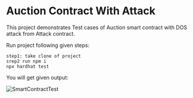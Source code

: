 # Auction Contract With Attack 

This project demonstrates Test cases of Auction smart contract with DOS attack from Attack contract.

Run project following given steps:

```shell
step1: take clone of project
srep2 run npm i
npx hardhat test
```

You will get given output:

![SmartContractTest ](https://user-images.githubusercontent.com/70260207/229736534-8e157983-3175-4dc1-8dfc-bd6681e8fbfe.png)
